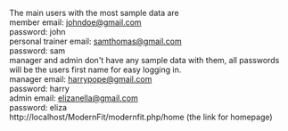 The main users with the most sample data are  
member email: johndoe@gmail.com  
password: john  
personal trainer email: samthomas@gmail.com  
password: sam  
manager and admin don't have any sample data with them, all passwords will be the users first name for easy logging in.  
manager email: harrypope@gmail.com  
password: harry  
admin email: elizanella@gmail.com  
password: eliza  
http://localhost/ModernFit/modernfit.php/home (the link for homepage)
